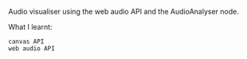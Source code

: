 Audio visualiser using the web audio API and the AudioAnalyser node. 

What I learnt:

    canvas API
    web audio API